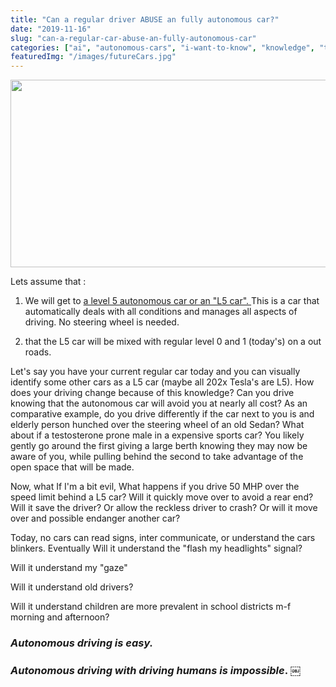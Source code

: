 ```yaml
---
title: "Can a regular driver ABUSE an fully autonomous car?"
date: "2019-11-16"
slug: "can-a-regular-car-abuse-an-fully-autonomous-car"
categories: ["ai", "autonomous-cars", "i-want-to-know", "knowledge", "technology"]
featuredImg: "/images/futureCars.jpg"
---
```


<img class="size-full wp-image-1025" src="https://ybotman.com/wp-content/uploads/img_0990.jpg" width="700" height="300" />

Lets assume that :

1) We will get to <a href="https://ybotman.com/6-levels-of-car-automation/">a level 5 autonomous car or an "L5 car". </a>This is a car that automatically deals with all conditions and manages all aspects of driving. No steering wheel is needed.

2) that the L5 car will be mixed with regular level 0 and 1 (today's) on a out roads.

Let's say you have your current regular car today and you can visually identify some other cars as a L5 car (maybe all 202x Tesla's are L5). How does your driving change because of this knowledge? Can you drive knowing that the autonomous car will avoid you at nearly all cost? As an comparative example, do you drive differently if the car next to you is and elderly person hunched over the steering wheel of an old Sedan? What about if a testosterone prone male in a expensive sports car? You likely gently go around the first giving a large berth knowing they may now be aware of you, while pulling behind the second to take advantage of the open space that will be made.

Now, what If I'm a bit evil, What happens if you drive 50 MHP over the speed limit behind a L5 car? Will it quickly move over to avoid a rear end? Will it save the driver? Or allow the reckless driver to crash? Or will it move over and possible endanger another car?

Today, no cars can read signs, inter communicate, or understand the cars blinkers. Eventually Will it understand the "flash my headlights" signal?

Will it understand my "gaze"

Will it understand old drivers?

Will it understand children are more prevalent in school districts m-f morning and afternoon?
<h3><em>Autonomous driving is easy. </em></h3>
<h3><em>Autonomous driving with driving humans is impossible</em>. <strong>￼</strong></h3>

